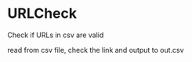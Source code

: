 # URLCheck
Check if URLs in csv are valid

read from csv file, check the link and output to out.csv

